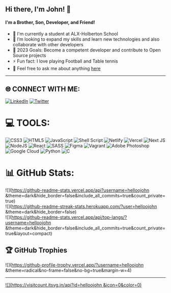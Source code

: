 ## Hi there, I'm John! 👋

#### I'm a Brother, Son, Developer, and Friend!

- 🔭 I'm currently a student at ALX-Holberton School
- 👯 I’m looking to expand my skills and learn new technologies and also collaborate with other developers
- 🥅 2023 Goals: Become a competent developer and contribute to Open Source projects
- ⚡ Fun fact: I love playing Football and Table tennis
- 💬 Feel free to ask me about anything [here](https://github.com/helloojohn/helloojohn/issues)

<hr />




## 🌐 CONNECT WITH ME:
[![LinkedIn](https://img.shields.io/badge/LinkedIn-%230077B5.svg?logo=linkedin&logoColor=white)](https://linkedin.com/in/Okoriejohn) [![Twitter](https://img.shields.io/badge/Twitter-%231DA1F2.svg?logo=Twitter&logoColor=white)](https://twitter.com/hellojohn__) 

# 💻 TOOLS:
![CSS3](https://img.shields.io/badge/css3-%231572B6.svg?style=flat-square&logo=css3&logoColor=white) ![HTML5](https://img.shields.io/badge/html5-%23E34F26.svg?style=flat-square&logo=html5&logoColor=white) ![JavaScript](https://img.shields.io/badge/javascript-%23323330.svg?style=flat-square&logo=javascript&logoColor=%23F7DF1E) ![Shell Script](https://img.shields.io/badge/shell_script-%23121011.svg?style=flat-square&logo=gnu-bash&logoColor=white) ![Netlify](https://img.shields.io/badge/netlify-%23000000.svg?style=flat-square&logo=netlify&logoColor=#00C7B7) ![Vercel](https://img.shields.io/badge/vercel-%23000000.svg?style=flat-square&logo=vercel&logoColor=white) ![Next JS](https://img.shields.io/badge/Next-black?style=flat-square&logo=next.js&logoColor=white) ![NodeJS](https://img.shields.io/badge/node.js-6DA55F?style=flat-square&logo=node.js&logoColor=white) ![React](https://img.shields.io/badge/react-%2320232a.svg?style=flat-square&logo=react&logoColor=%2361DAFB) ![SASS](https://img.shields.io/badge/SASS-hotpink.svg?style=flat-square&logo=SASS&logoColor=white) 	![Figma](https://img.shields.io/badge/figma-%23F24E1E.svg?style=flat-square&logo=figma&logoColor=white) ![Vagrant](https://img.shields.io/badge/vagrant-%231563FF.svg?style=flat-square&logo=vagrant&logoColor=white) ![Adobe Photoshop](https://img.shields.io/badge/adobephotoshop-%2331A8FF.svg?style=flat-square&logo=adobephotoshop&logoColor=white) ![Google Cloud](https://img.shields.io/badge/Google%20Cloud-%234285F4.svg?style=flat-square&logo=google-cloud&logoColor=white) ![Python](https://img.shields.io/badge/python-3670A0?style=flat-square&logo=python&logoColor=ffdd54) ![C](https://img.shields.io/badge/c-%2300599C.svg?style=flat-square&logo=c&logoColor=white)

# 📊 GitHub Stats:
![](https://github-readme-stats.vercel.app/api?username=helloojohn &theme=dark&hide_border=false&include_all_commits=true&count_private=true)<br/>
![](https://github-readme-streak-stats.herokuapp.com/?user=helloojohn &theme=dark&hide_border=false)<br/>
![](https://github-readme-stats.vercel.app/api/top-langs/?username=helloojohn &theme=dark&hide_border=false&include_all_commits=true&count_private=true&layout=compact)

## 🏆 GitHub Trophies
![](https://github-profile-trophy.vercel.app/?username=helloojohn &theme=radical&no-frame=false&no-bg=true&margin-w=4)

---
[![](https://visitcount.itsvg.in/api?id=helloojohn &icon=0&color=0)](https://visitcount.itsvg.in)


